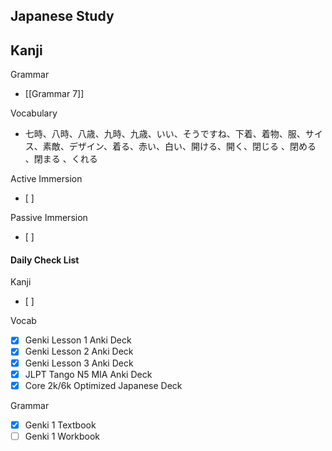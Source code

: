 ## Japanese Study

Kanji
- 

Grammar
- [[Grammar 7]]

Vocabulary
- 七時、八時、八歳、九時、九歳、いい、そうですね、下着、着物、服、サイス、素敵、デザイン、着る、赤い、白い、開ける、開く、閉じる 、閉める 、閉まる 、くれる 

Active Immersion
- [ ] 

Passive Immersion
- [ ] 

#### Daily Check List
Kanji
- [ ] 

Vocab
- [x] Genki Lesson 1 Anki Deck
- [x] Genki Lesson 2 Anki Deck
- [x] Genki Lesson 3 Anki Deck
- [x] JLPT Tango N5 MIA Anki Deck
- [x] Core 2k/6k Optimized Japanese Deck 

Grammar
- [x] Genki 1 Textbook
- [ ] Genki 1 Workbook
